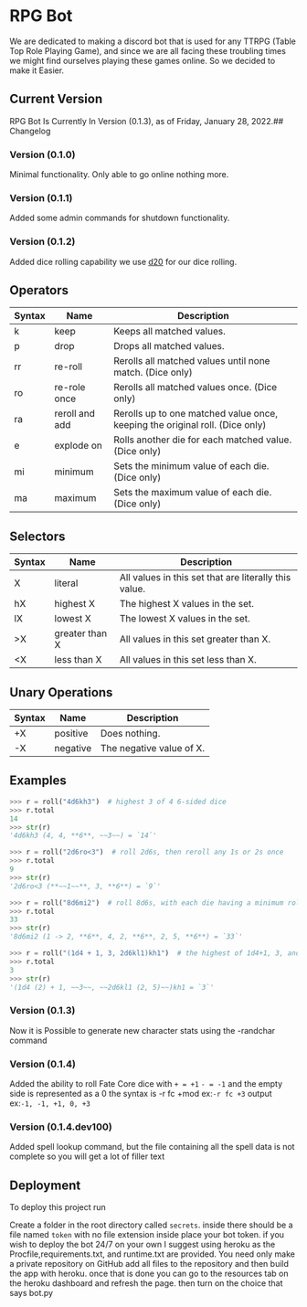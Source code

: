 
# RPG Bot

We are dedicated to making a discord bot
that is used for any TTRPG (Table Top Role Playing Game),
and since we are all facing these troubling times we might find 
ourselves playing these games online. So we 
decided to make it Easier.




## Current Version
RPG Bot Is Currently In Version (0.1.3), as of 
Friday, January 28, 2022.## Changelog

### Version (0.1.0)

Minimal functionality. Only able to go online
nothing more.

### Version (0.1.1)

Added some admin commands for shutdown functionality.

### Version (0.1.2)

Added dice rolling capability
we use [d20](https://pypi.org/project/d20/) for our dice rolling.

## Operators

| Syntax | Name | Description |
|---|---|---|
| k | keep | Keeps all matched values. |
| p | drop | Drops all matched values. |
| rr | re-roll | Rerolls all matched values until none match. (Dice only) |
| ro | re-role once | Rerolls all matched values once. (Dice only) |
| ra | reroll and add | Rerolls up to one matched value once, keeping the original roll. (Dice only) |
| e | explode on | Rolls another die for each matched value. (Dice only) |
| mi | minimum | Sets the minimum value of each die. (Dice only) |
| ma | maximum | Sets the maximum value of each die. (Dice only) |

## Selectors

| Syntax | Name | Description |
|---|---|---|
| X | literal | All values in this set that are literally this value. |
| hX | highest X | The highest X values in the set. |
| lX | lowest X | The lowest X values in the set. |
| >X | greater than X | All values in this set greater than X. |
| <X | less than X | All values in this set less than X. |

## Unary Operations

| Syntax | Name | Description |
|---|---|---|
| +X | positive | Does nothing. |
| -X | negative | The negative value of X. |

## Examples

```python
>>> r = roll("4d6kh3")  # highest 3 of 4 6-sided dice
>>> r.total
14
>>> str(r)
'4d6kh3 (4, 4, **6**, ~~3~~) = `14`'

>>> r = roll("2d6ro<3")  # roll 2d6s, then reroll any 1s or 2s once
>>> r.total
9
>>> str(r)
'2d6ro<3 (**~~1~~**, 3, **6**) = `9`'

>>> r = roll("8d6mi2")  # roll 8d6s, with each die having a minimum roll of 2
>>> r.total
33
>>> str(r)
'8d6mi2 (1 -> 2, **6**, 4, 2, **6**, 2, 5, **6**) = `33`'

>>> r = roll("(1d4 + 1, 3, 2d6kl1)kh1")  # the highest of 1d4+1, 3, and the lower of 2 d6s
>>> r.total
3
>>> str(r)
'(1d4 (2) + 1, ~~3~~, ~~2d6kl1 (2, 5)~~)kh1 = `3`'
```

### Version (0.1.3)

Now it is Possible to generate new character stats using the -randchar command

### Version (0.1.4)

Added the ability to roll Fate Core dice with `+ = +1` `- = -1` and the empty side is represented as a 0 the syntax is -r fc +mod  ex:`-r fc +3` output ex:`-1, -1, +1, 0, +3`

### Version (0.1.4.dev100)

Added spell lookup command, but the file containing all the spell data is not complete
so you will get a lot of filler text
## Deployment

To deploy this project run

Create a folder in the root directory called `secrets`.
inside there should be a file named `token` with no file extension
inside place your bot token. if you wish to deploy the bot 24/7 on your own
I suggest using heroku as the Procfile,requirements.txt, and runtime.txt are provided.
You need only make a private repository on GitHub add all files to the repository and then build the app with heroku.
once that is done you can go to the resources tab on the heroku dashboard and refresh the page.
then turn on the choice that says bot.py

